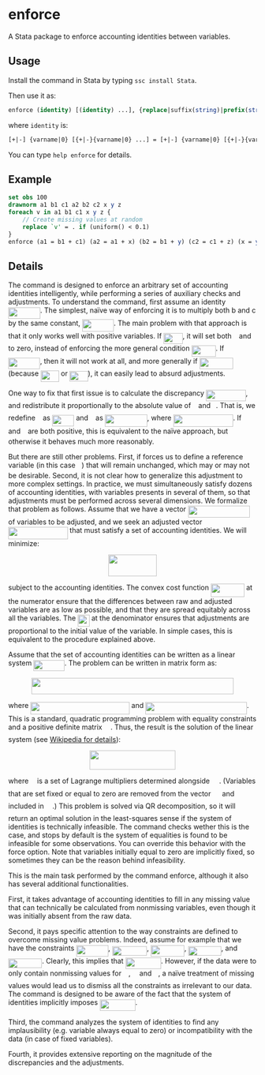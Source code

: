# enforce

A Stata package to enforce accounting identities between variables.

## Usage

Install the command in Stata by typing `ssc install Stata`.

Then use it as:
```stata
enforce (identity) [(identity) ...], {replace|suffix(string)|prefix(string)} [options]
```
where `identity` is:
```stata
[+|-] {varname|0} [{+|-}{varname|0} ...] = [+|-] {varname|0} [{+|-}{varname|0} ...]
```
You can type `help enforce` for details.

## Example

```stata
set obs 100
drawnorm a1 b1 c1 a2 b2 c2 x y z
foreach v in a1 b1 c1 x y z {
    // Create missing values at random
    replace `v' = . if (uniform() < 0.1)
}
enforce (a1 = b1 + c1) (a2 = a1 + x) (b2 = b1 + y) (c2 = c1 + z) (x = y + z), fixed(a2) replace
```

## Details

The command is designed to enforce an arbitrary set of accounting identities intelligently, while performing a series of auxiliary checks and adjustments. To understand the command, first assume an identity <img src="/tex/20f5744c1176c626bd1d0d2c8841b6d7.svg?invert_in_darkmode&sanitize=true" align=middle width=64.86657704999999pt height=22.831056599999986pt/>. The simplest, naïve way of enforcing it is to multiply both b and c by the same constant, <img src="/tex/1e4c4e7504b35492d6a32200f7447ce8.svg?invert_in_darkmode&sanitize=true" align=middle width=63.953589149999985pt height=24.65753399999998pt/>. The main problem with that approach is that it only works well with positive variables. If <img src="/tex/d7390019e5f9d9dcee82a92b3e0a5375.svg?invert_in_darkmode&sanitize=true" align=middle width=38.82599489999999pt height=21.18721440000001pt/>, it will set both <img src="/tex/4bdc8d9bcfb35e1c9bfb51fc69687dfc.svg?invert_in_darkmode&sanitize=true" align=middle width=7.054796099999991pt height=22.831056599999986pt/> and <img src="/tex/3e18a4a28fdee1744e5e3f79d13b9ff6.svg?invert_in_darkmode&sanitize=true" align=middle width=7.11380504999999pt height=14.15524440000002pt/> to zero, instead of enforcing the more general condition <img src="/tex/0dc6093397852d2a4a38bb8512e8dd5e.svg?invert_in_darkmode&sanitize=true" align=middle width=48.871665149999984pt height=22.831056599999986pt/>. If <img src="/tex/1be8477d80a78ef8876e828308cd38f5.svg?invert_in_darkmode&sanitize=true" align=middle width=64.3966323pt height=22.831056599999986pt/>, then it will not work at all, and more generally if <img src="/tex/2cc5b615c6d7d9246884e590191f6895.svg?invert_in_darkmode&sanitize=true" align=middle width=68.51954669999998pt height=22.831056599999986pt/> (because <img src="/tex/1880fe0ecaa115a4450051a030db2a5d.svg?invert_in_darkmode&sanitize=true" align=middle width=37.19163689999999pt height=22.831056599999986pt/> or <img src="/tex/99e7c2e44652ae6d8b48eec21bd200b5.svg?invert_in_darkmode&sanitize=true" align=middle width=37.25064419999999pt height=21.18721440000001pt/>), it can easily lead to absurd adjustments.

One way to fix that first issue is to calculate the discrepancy <img src="/tex/f8dd98a4066691171c5b87bd4113f0e1.svg?invert_in_darkmode&sanitize=true" align=middle width=80.39166959999999pt height=22.831056599999986pt/>, and redistribute it proportionally to the absolute value of <img src="/tex/4bdc8d9bcfb35e1c9bfb51fc69687dfc.svg?invert_in_darkmode&sanitize=true" align=middle width=7.054796099999991pt height=22.831056599999986pt/> and <img src="/tex/3e18a4a28fdee1744e5e3f79d13b9ff6.svg?invert_in_darkmode&sanitize=true" align=middle width=7.11380504999999pt height=14.15524440000002pt/>. That is, we redefine <img src="/tex/4bdc8d9bcfb35e1c9bfb51fc69687dfc.svg?invert_in_darkmode&sanitize=true" align=middle width=7.054796099999991pt height=22.831056599999986pt/> as <img src="/tex/f69f80b84236ca3cfefaccdfa7ec5c87.svg?invert_in_darkmode&sanitize=true" align=middle width=44.40057434999999pt height=22.831056599999986pt/> and <img src="/tex/3e18a4a28fdee1744e5e3f79d13b9ff6.svg?invert_in_darkmode&sanitize=true" align=middle width=7.11380504999999pt height=14.15524440000002pt/> as <img src="/tex/68c90711d9f3014f1e01c720ad72ca02.svg?invert_in_darkmode&sanitize=true" align=middle width=85.55541554999999pt height=24.65753399999998pt/>, where <img src="/tex/26fd3086c5caedfa45c6ee771bd60412.svg?invert_in_darkmode&sanitize=true" align=middle width=121.223289pt height=24.65753399999998pt/>. If <img src="/tex/4bdc8d9bcfb35e1c9bfb51fc69687dfc.svg?invert_in_darkmode&sanitize=true" align=middle width=7.054796099999991pt height=22.831056599999986pt/> and <img src="/tex/3e18a4a28fdee1744e5e3f79d13b9ff6.svg?invert_in_darkmode&sanitize=true" align=middle width=7.11380504999999pt height=14.15524440000002pt/> are both positive, this is equivalent to the naïve approach, but otherwise it behaves much more reasonably.

But there are still other problems. First, if forces us to define a reference variable (in this case <img src="/tex/44bc9d542a92714cac84e01cbbb7fd61.svg?invert_in_darkmode&sanitize=true" align=middle width=8.68915409999999pt height=14.15524440000002pt/>) that will remain unchanged, which may or may not be desirable. Second, it is not clear how to generalize this adjustment to more complex settings. In practice, we must simultaneously satisfy dozens of accounting identities, with variables presents in several of them, so that adjustments must be performed across several dimensions. We formalize that problem as follows. Assume that we have a vector <img src="/tex/e3faeb81e09238ac1b274854c40e338a.svg?invert_in_darkmode&sanitize=true" align=middle width=125.04348119999997pt height=24.7161288pt/> of variables to be adjusted, and we seek an adjusted vector <img src="/tex/b9be78399537676ecc52f66764f4eb5a.svg?invert_in_darkmode&sanitize=true" align=middle width=120.66008129999999pt height=24.7161288pt/> that must satisfy a set of accounting identities. We will minimize:
<p align="center"><img src="/tex/86874363127dac408d99820ddb109f1b.svg?invert_in_darkmode&sanitize=true" align=middle width=97.10765294999999pt height=44.89738935pt/></p>
subject to the accounting identities. The convex cost function <img src="/tex/a5e17e19978af11d23f1ca5d8b791c17.svg?invert_in_darkmode&sanitize=true" align=middle width=67.82918339999998pt height=26.76175259999998pt/> at the numerator ensure that the differences between raw and adjusted variables are as low as possible, and that they are spread equitably across all the variables. The <img src="/tex/4cff995c577a5a941bf5c42a37d86847.svg?invert_in_darkmode&sanitize=true" align=middle width=24.000233399999992pt height=24.65753399999998pt/> at the denominator ensures that adjustments are proportional to the initial value of the variable. In simple cases, this is equivalent to the procedure explained above.

Assume that the set of accounting identities can be written as a linear system <img src="/tex/592ea153158af3875f115636da383551.svg?invert_in_darkmode&sanitize=true" align=middle width=62.44850534999999pt height=22.465723500000017pt/>. The problem can be written in matrix form as:

<p align="center"><img src="/tex/3fb0b4d0fe28bc0760e4d522074d99e6.svg?invert_in_darkmode&sanitize=true" align=middle width=409.8254556pt height=32.990165999999995pt/></p>

where <img src="/tex/0186ed4f08cc44351611736c1dd36c26.svg?invert_in_darkmode&sanitize=true" align=middle width=200.84737034999998pt height=24.65753399999998pt/> and <img src="/tex/d58c0ddc4c92448c2e4bc108fcf00787.svg?invert_in_darkmode&sanitize=true" align=middle width=205.43410139999997pt height=24.7161288pt/>. This is a standard, quadratic programming problem with equality constraints and a positive definite matrix <img src="/tex/1afcdb0f704394b16fe85fb40c45ca7a.svg?invert_in_darkmode&sanitize=true" align=middle width=12.99542474999999pt height=22.465723500000017pt/>. Thus, the result is the solution of the linear system (see [Wikipedia for details](https://en.wikipedia.org/wiki/Quadratic_programming#Equality_constraints)):

<p align="center"><img src="/tex/88fc8bad007705d854787e5b68eb2dd5.svg?invert_in_darkmode&sanitize=true" align=middle width=173.3458815pt height=39.452455349999994pt/></p>

where <img src="/tex/fd8be73b54f5436a5cd2e73ba9b6bfa9.svg?invert_in_darkmode&sanitize=true" align=middle width=9.58908224999999pt height=22.831056599999986pt/> is a set of Lagrange multipliers determined alongside <img src="/tex/cbfb1b2a33b28eab8a3e59464768e810.svg?invert_in_darkmode&sanitize=true" align=middle width=14.908688849999992pt height=22.465723500000017pt/>. (Variables that are set fixed or equal to zero are removed from the vector <img src="/tex/cbfb1b2a33b28eab8a3e59464768e810.svg?invert_in_darkmode&sanitize=true" align=middle width=14.908688849999992pt height=22.465723500000017pt/> and included in <img src="/tex/61e84f854bc6258d4108d08d4c4a0852.svg?invert_in_darkmode&sanitize=true" align=middle width=13.29340979999999pt height=22.465723500000017pt/>.) This problem is solved via QR decomposition, so it will return an optimal solution in the least-squares sense if the system of identities is technically infeasible. The command checks wether this is the case, and stops by default is the system of equalities is found to be infeasible for some observations. You can override this behavior with the force option. Note that variables initially equal to zero are implicitly fixed, so sometimes they can be the reason behind infeasibility.

This is the main task performed by the command enforce, although it also has several additional functionalities.

First, it takes advantage of accounting identities to fill in any missing value that can technically be calculated from nonmissing variables, even though it was initially absent from the raw data.

Second, it pays specific attention to the way constraints are defined to overcome missing value problems. Indeed, assume for example that we have the constraints <img src="/tex/20f5744c1176c626bd1d0d2c8841b6d7.svg?invert_in_darkmode&sanitize=true" align=middle width=64.86657704999999pt height=22.831056599999986pt/>, <img src="/tex/b1a443b698595a0f2005056c85ce4237.svg?invert_in_darkmode&sanitize=true" align=middle width=70.66946204999998pt height=19.1781018pt/>, <img src="/tex/97017544417da1329b8a74259d214a41.svg?invert_in_darkmode&sanitize=true" align=middle width=67.87837649999999pt height=22.831056599999986pt/>, <img src="/tex/b6161ff1ddfc66e45ba9866a02fd307f.svg?invert_in_darkmode&sanitize=true" align=middle width=66.91410989999999pt height=19.1781018pt/>, and <img src="/tex/77095855395b178659bbe0a6bc3fff8d.svg?invert_in_darkmode&sanitize=true" align=middle width=68.42063744999999pt height=19.1781018pt/>. Clearly, this implies that <img src="/tex/849b99ea48f4b1ced7887bbf204453eb.svg?invert_in_darkmode&sanitize=true" align=middle width=72.17473229999999pt height=22.831056599999986pt/>. However, if the data were to only contain nonmissing values for <img src="/tex/c745b9b57c145ec5577b82542b2df546.svg?invert_in_darkmode&sanitize=true" align=middle width=10.57650494999999pt height=14.15524440000002pt/>, <img src="/tex/8217ed3c32a785f0b5aad4055f432ad8.svg?invert_in_darkmode&sanitize=true" align=middle width=10.16555099999999pt height=22.831056599999986pt/> and <img src="/tex/11c596de17c342edeed29f489aa4b274.svg?invert_in_darkmode&sanitize=true" align=middle width=9.423880949999988pt height=14.15524440000002pt/>, a naïve treatment of missing values would lead us to dismiss all the constraints as irrelevant to our data. The command is designed to be aware of the fact that the system of identities implicitly imposes <img src="/tex/849b99ea48f4b1ced7887bbf204453eb.svg?invert_in_darkmode&sanitize=true" align=middle width=72.17473229999999pt height=22.831056599999986pt/>.

Third, the command analyzes the system of identities to find any implausibility (e.g. variable always equal to zero) or incompatibility with the data (in case of fixed variables).

Fourth, it provides extensive reporting on the magnitude of the discrepancies and the adjustments.
